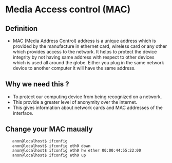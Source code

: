 # Media Access control (MAC)

## Definition
* MAC (Media Address Control) address is a unique address which is provided by the manufacture in ethernet card, wireless card or any other which provides access to the network. It helps to protect the device integrity by not having same address with respect to other devices which is used all around the globe. Either you plug in the same network device to another computer it will have the same address. 

## Why we need this ?

* To protect our computing device from being recognized on a network. 
* This provide a greater level of anonymity over the internet.
* This gives information about network cards and MAC addresses of the interface.

## Change your MAC maually
 ```bash
    anon@localhost$ ifconfig
    anon@localhost$ ifconfig eth0 down 
    anon@localhost$ ifconfig eth0 hw ether 00:00:44:55:22:00
    anon@localhost$ ifconfig eth0 up
 ```

## 

